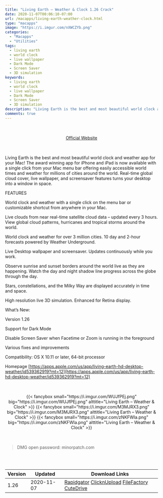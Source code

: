 ```yaml
---
title: "Living Earth – Weather & Clock 1.26 Crack"
date: 2020-11-07T00:06:10-07:00
url: /macapps/living-earth-weather-clock.html
type: "macapps"
image: "https://i.imgur.com/nXWCZYb.png"
categories:
  - "Macapps"
  - "Utilities"
tags:
  - living earth
  - world clock
  - live wallpaper
  - Dark Mode
  - Screen Saver
  - 3D simulation
keywords:
  - living earth
  - world clock
  - live wallpaper
  - Dark Mode
  - Screen Saver
  - 3D simulation
description: "Living Earth is the best and most beautiful world clock and weather app for your Mac"
comments: true
---
```


<br/>
<br/>
<center>
<a href="https://apps.apple.com/us/app/living-earth-hd-desktop-weather/id539362919?mt=12" target="blank"><div class="border border-blue-500 rounded-lg transition duration-500 
    ease-in-out w-48 text-lg text-blue-500 text-center hover:bg-blue-500 hover:text-white">
  Official Website 
</div></a>
</center>
<br/>
<br/>

Living Earth is the best and most beautiful world clock and weather app for your Mac! The award winning app for iPhone and iPad is now available with a single click from your Mac menu bar offering easily accessible world times and weather for millions of cities around the world. Real-time global cloud cover, live wallpaper, and screensaver features turns your desktop into a window in space.

FEATURES

World clock and weather with a single click on the menu bar or customizable shortcut from anywhere in your Mac.

Live clouds from near real-time satellite cloud data – updated every 3 hours. View global cloud patterns, hurricanes and tropical storms around the world.

World clock and weather for over 3 million cities. 10 day and 2-hour forecasts powered by Weather Underground.

Live Desktop wallpaper and screensaver. Updates continuously while you work.

Observe sunrise and sunset borders around the world live as they are happening. Watch the day and night shadow line progress across the globe through the day.

Stars, constellations, and the Milky Way are displayed accurately in time and space.

High resolution live 3D simulation. Enhanced for Retina display.

What’s New:

Version 1.26

Support for Dark Mode

Disable Screen Saver when Facetime or Zoom is running in the foreground

Various fixes and improvements

Compatibility: OS X 10.11 or later, 64-bit processor

Homepage [https://apps.apple.com/us/app/living-earth-hd-desktop-weather/id539362919?mt=12](https://apps.apple.com/us/app/living-earth-hd-desktop-weather/id539362919?mt=12)

<script async src="https://pagead2.googlesyndication.com/pagead/js/adsbygoogle.js"></script>
<ins class="adsbygoogle"
     style="display:block; text-align:center;"
     data-ad-layout="in-article"
     data-ad-format="fluid"
     data-ad-client="ca-pub-8746275014476192"
     data-ad-slot="5144997159"></ins>
<script>
     (adsbygoogle = window.adsbygoogle || []).push({});
</script>
<br/>
<br/>


<center>
<div class="w-full grid grid-cols-3 flex gap-2">
{{< fancybox small="https://i.imgur.com/WUJfPEj.png" big="https://i.imgur.com/WUJfPEj.png" alttitle="Living Earth – Weather & Clock" >}}
{{< fancybox small="https://i.imgur.com/M3MJRX3.png" big="https://i.imgur.com/M3MJRX3.png" alttitle="Living Earth – Weather & Clock" >}}
{{< fancybox small="https://i.imgur.com/zNKFWIa.png" big="https://i.imgur.com/zNKFWIa.png" alttitle="Living Earth – Weather & Clock" >}}
</div>
</center>

<br/>
<br/>


> DMG open password: minorpatch.com

<br/>
<br/>
<div id="history_version" class="history_version">

| Version | Updated | Download Links |
| ---- | ---- | ---- |
| 1.26 | 2020-11-07 | [Rapidgator](https://ouo.io/iPEEA1Z)   [ClicknUpload](https://ouo.io/yGAD73)   [FileFactory](https://ouo.io/KCVH3I)   [CuteDrive](https://ouo.io/cZm2OR) |

</div>
